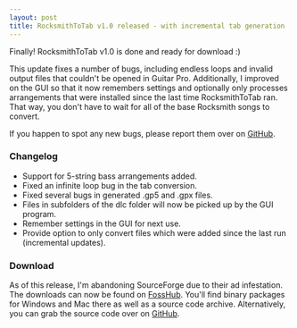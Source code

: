 ```yaml
---
layout: post
title: RocksmithToTab v1.0 released - with incremental tab generation
---
```


Finally! RocksmithToTab v1.0 is done and ready for download :)

This update fixes a number of bugs, including endless loops and invalid output files that couldn't be opened in Guitar Pro. Additionally, I improved on the GUI so that it now remembers settings and optionally only processes arrangements that were installed since the last time RocksmithToTab ran. That way, you don't have to wait for all of the base Rocksmith songs to convert.

If you happen to spot any new bugs, please report them over on [GitHub][issues].


### Changelog
* Support for 5-string bass arrangements added.
* Fixed an infinite loop bug in the tab conversion.
* Fixed several bugs in generated .gp5 and .gpx files.
* Files in subfolders of the dlc folder will now be picked up by the GUI program.
* Remember settings in the GUI for next use.
* Provide option to only convert files which were added since the last run (incremental updates).


### Download

As of this release, I'm abandoning SourceForge due to their ad infestation. The downloads can now be found on [FossHub][dl]. You'll find binary packages for Windows and Mac there as well as a source code archive. Alternatively, you can grab the source code over on [GitHub][source].


[dl]: http://code.fosshub.com/RocksmithToTab/downloads/
[source]: https://github.com/fholger/RocksmithToTab/releases/tag/v1.0
[issues]: https://github.com/fholger/RocksmithToTab/issues